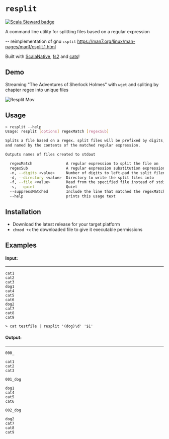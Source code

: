 # `resplit`
[![Scala Steward badge](https://img.shields.io/badge/Scala_Steward-helping-blue.svg?style=flat&logo=data:image/png;base64,iVBORw0KGgoAAAANSUhEUgAAAA4AAAAQCAMAAAARSr4IAAAAVFBMVEUAAACHjojlOy5NWlrKzcYRKjGFjIbp293YycuLa3pYY2LSqql4f3pCUFTgSjNodYRmcXUsPD/NTTbjRS+2jomhgnzNc223cGvZS0HaSD0XLjbaSjElhIr+AAAAAXRSTlMAQObYZgAAAHlJREFUCNdNyosOwyAIhWHAQS1Vt7a77/3fcxxdmv0xwmckutAR1nkm4ggbyEcg/wWmlGLDAA3oL50xi6fk5ffZ3E2E3QfZDCcCN2YtbEWZt+Drc6u6rlqv7Uk0LdKqqr5rk2UCRXOk0vmQKGfc94nOJyQjouF9H/wCc9gECEYfONoAAAAASUVORK5CYII=)](https://scala-steward.org)

A command line utility for splitting files based on a regular expression

-- reimplementation of gnu `csplit` https://man7.org/linux/man-pages/man1/csplit.1.html


Built with [ScalaNative](https://scala-native.org/en/stable/), [fs2](https://github.com/typelevel/fs2) and [cats](https://github.com/typelevel/cats)!

## Demo
Streaming "The Adventures of Sherlock Holmes" with `wget` and spliting by chapter regex into unique files

![Resplit Mov](https://user-images.githubusercontent.com/4334491/224520599-25a2ba89-1565-417a-9150-3f88a20c5b35.gif)


## Usage
```sh
> resplit --help
Usage: resplit [options] regexMatch [regexSub]

Splits a file based on a regex. split files will be prefixed by digits,
and named by the contents of the matched regular expression.

Outputs names of files created to stdout

  regexMatch               A regular expression to split the file on
  regexSub                 A regular expression substitution expression to use to format the output filenames
  -n, --digits <value>     Number of digits to left-pad the split filenames with
  -d, --directory <value>  Directory to write the split files into
  -f, --file <value>       Read from the specified file instead of stdin
  -s, --quiet              Quiet
  --suppressMatched        Include the line that matched the regexMatch arg as the first line in the split files
  --help                   prints this usage text
```

## Installation
- Download the latest release for your target platform 
- `chmod +x` the downloaded file to give it executable permissions

## Examples

#### Input: 
--- 
```
cat1
cat2
cat3
dog1
cat4
cat5
cat6
dog2
cat7
cat8
cat9
```

```
> cat testfile | resplit '(dog)\d' '$1'
```

#### Output: 
--- 
`000_`
```
cat1
cat2
cat3
```

`001_dog`
```
dog1
cat4
cat5
cat6
```

`002_dog`
```
dog2
cat7
cat8
cat9
```
